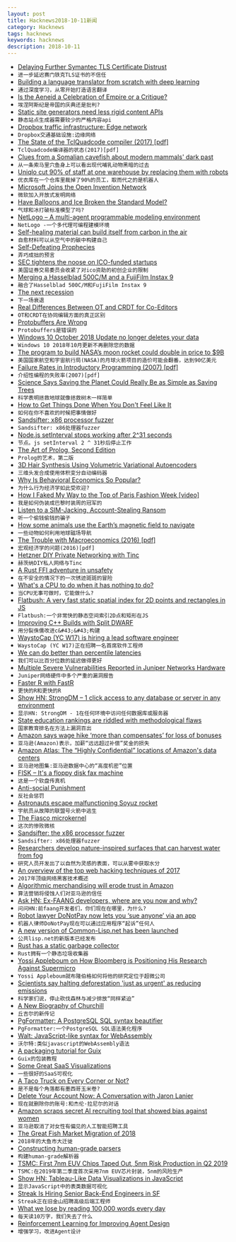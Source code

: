 ```yaml
---
layout: post
title: Hacknews2018-10-11新闻
category: Hacknews
tags: hacknews
keywords: hacknews
description: 2018-10-11
---
```




- [Delaying Further Symantec TLS Certificate Distrust](https://blog.mozilla.org/security/2018/10/10/delaying-further-symantec-tls-certificate-distrust/)
- `进一步延迟赛门铁克TLS证书的不信任`
- [Building a language translator from scratch with deep learning](https://blog.floydhub.com/language-translator/)
- `通过深度学习，从零开始打造语言翻译`
- [Is the Aeneid a Celebration of Empire or a Critique?](https://www.newyorker.com/magazine/2018/10/15/is-the-aeneid-a-celebration-of-empire-or-a-critique)
- `埃涅阿斯纪是帝国的庆典还是批判?`
- [Static site generators need less rigid content APIs](https://fvsch.com/static-site-generators/)
- `静态站点生成器需要较少的严格内容api`
- [Dropbox traffic infrastructure: Edge network](https://blogs.dropbox.com/tech/2018/10/dropbox-traffic-infrastructure-edge-network/)
- `Dropbox交通基础设施:边缘网络`
- [The State of the TclQuadcode compiler (2017) [pdf]](https://www.tcl.tk/community/tcl2017/assets/talk101/Paper.pdf)
- `TclQuadcode编译器的状态(2017)[pdf]`
- [Clues from a Somalian cavefish about modern mammals&#39; dark past](https://phys.org/news/2018-10-clues-somalian-cavefish-modern-mammals.html)
- `从一条索马里穴鱼身上可以看出现代哺乳动物黑暗的过去`
- [Uniqlo cut 90% of staff at one warehouse by replacing them with robots](https://qz.com/1419418/uniqlo-cut-90-of-staff-at-one-warehouse-by-replacing-them-with-robots/)
- `优衣库在一个仓库里裁掉了90%的员工，取而代之的是机器人`
- [Microsoft Joins the Open Invention Network](https://globenewswire.com/news-release/2018/10/10/1619375/0/en/Microsoft-Joins-the-Open-Invention-Network-Community.html)
- `微软加入开放式发明网络`
- [Have Balloons and Ice Broken the Standard Model?](http://nautil.us/issue/65/in-plain-sight/have-balloons-and-ice-broken-the-standard-model)
- `气球和冰打破标准模型了吗?`
- [NetLogo – A multi-agent programmable modeling environment](https://ccl.northwestern.edu/netlogo/)
- `NetLogo -一个多代理可编程建模环境`
- [Self-healing material can build itself from carbon in the air](http://news.mit.edu/2018/self-healing-material-carbon-air-1011)
- `自愈材料可以从空气中的碳中构建自己`
- [Self-Defeating Prophecies](https://unintendedconsequenc.es/the-self-defeating-prophecy/)
- `弄巧成拙的预言`
- [SEC tightens the noose on ICO-funded startups](https://decryptmedia.com/2018/10/10/sec-tightens-the-noose-on-ico-funded-startups/)
- `美国证券交易委员会收紧了对ico资助的初创企业的限制`
- [Merging a Hasselblad 500C/M and a FujiFilm Instax 9](http://www.isaacblankensmith.com/#/hasselbladinstax/)
- `融合了Hasselblad 500C/M和FujiFilm Instax 9`
- [The next recession](https://www.economist.com/leaders/2018/10/11/the-next-recession)
- `下一场衰退`
- [Real Differences Between OT and CRDT for Co-Editors](https://arxiv.org/abs/1810.02137)
- `OT和CRDT在协同编辑方面的真正区别`
- [Protobuffers Are Wrong](http://reasonablypolymorphic.com/blog/protos-are-wrong/)
- `Protobuffers是错误的`
- [Windows 10 October 2018 Update no longer deletes your data](https://arstechnica.com/gadgets/2018/10/microsoft-fixes-october-update-file-deleting-bug-resumes-insider-testing/)
- `Windows 10 2018年10月更新不再删除您的数据`
- [The program to build NASA’s moon rocket could double in price to $9B](https://www.washingtonpost.com/technology/2018/10/10/program-build-nasas-moon-rocket-could-double-price-billion-ig-says/)
- `美国国家航空和宇宙航行局(NASA)的月球火箭项目的造价可能会翻番，达到90亿美元`
- [Failure Rates in Introductory Programming (2007) [pdf]](http://users-cs.au.dk/mic/publications/journal/25--bulletin2007.pdf)
- `介绍性编程的失败率(2007)[pdf]`
- [Science Says Saving the Planet Could Really Be as Simple as Saving Trees](https://www.motherjones.com/environment/2018/10/science-says-saving-the-planet-could-really-be-as-simple-as-saving-trees/)
- `科学表明拯救地球就像拯救树木一样简单`
- [How to Get Things Done When You Don&#39;t Feel Like It](https://queue.acm.org/detail.cfm?id=3280677)
- `如何在你不喜欢的时候把事情做好`
- [Sandsifter: x86 processor fuzzer](https://github.com/xoreaxeaxeax/sandsifter)
- `Sandsifter: x86处理器fuzzer`
- [Node.js setInterval stops working after 2^31 seconds](https://github.com/nodejs/node/issues/22149)
- `节点。js setInterval 2 ^ 31秒后停止工作`
- [The Art of Prolog, Second Edition](https://mitpress.mit.edu/books/art-prolog-second-edition)
- `Prolog的艺术，第二版`
- [3D Hair Synthesis Using Volumetric Variational Autoencoders](http://linjieluo.com/publications/3d-hair-synthesis-using-volumetric-variational-autoencoders/)
- `三维头发合成使用体积变分自动编码器`
- [Why Is Behavioral Economics So Popular?](https://www.nytimes.com/2018/10/06/opinion/sunday/behavioral-economics.html)
- `为什么行为经济学如此受欢迎?`
- [How I Faked My Way to the Top of Paris Fashion Week [video]](https://youtube.com/watch?v=jolbYvAMorY)
- `我是如何伪装成巴黎时装周的冠军的`
- [Listen to a SIM-Jacking, Account-Stealing Ransom](https://motherboard.vice.com/en_us/article/5984zn/listen-to-sim-jacking-account-ransom-instagram-email-tmobile)
- `听一个偷钱偷钱的骗子`
- [How some animals use the Earth’s magnetic field to navigate](https://www.economist.com/the-economist-explains/2018/09/25/how-some-animals-use-the-earths-magnetic-field-to-navigate)
- `一些动物如何利用地球磁场导航`
- [The Trouble with Macroeconomics (2016) [pdf]](https://paulromer.net/wp-content/uploads/2016/09/WP-Trouble.pdf)
- `宏观经济学的问题(2016)[pdf]`
- [Hetzner DIY Private Networking with Tinc](https://romantomjak.com/posts/hetzner-private-networking.html)
- `赫茨纳DIY私人网络与Tinc`
- [A Rust FFI adventure in unsafety](https://travisf.net/capstone-rs-unsafety-adventure)
- `在不安全的情况下的一次锈迹斑斑的冒险`
- [What&#39;s a CPU to do when it has nothing to do?](https://lwn.net/SubscriberLink/767630/594421f913c3d00a/)
- `当CPU无事可做时，它能做什么?`
- [Flatbush: A very fast static spatial index for 2D points and rectangles in JS](https://github.com/mourner/flatbush)
- `Flatbush:一个非常快的静态空间索引2D点和矩形在JS`
- [Improving C&#43;&#43; Builds with Split DWARF](http://www.productive-cpp.com/improving-cpp-builds-with-split-dwarf/)
- `用分裂侏儒改进c&#43;&#43;构建`
- [WaystoCap (YC W17) is hiring a lead software engineer](https://careers.waystocap.com/p/4a0e303397bd-lead-software-engineer)
- `WaystoCap (YC W17)正在招聘一名首席软件工程师`
- [We can do better than percentile latencies](https://medium.com/theburningmonk-com/we-can-do-better-than-percentile-latencies-2257d20c3b39)
- `我们可以比百分位数的延迟做得更好`
- [Multiple Severe Vulnerabilities Reported in Juniper Networks Hardware](https://kb.juniper.net/InfoCenter/index?page=content&amp;channel=SECURITY_ADVISORIES)
- `Juniper网络硬件中多个严重的漏洞报告`
- [Faster R with FastR](https://medium.com/graalvm/faster-r-with-fastr-4b8db0e0dceb)
- `更快的R和更快的R`
- [Show HN: StrongDM – 1 click access to any database or server in any environment](https://www.strongdm.com/)
- `显示HN: StrongDM - 1在任何环境中访问任何数据库或服务器`
- [State education rankings are riddled with methodological flaws](https://reason.com/archives/2018/10/07/everything-you-know-about-stat)
- `国家教育排名在方法上漏洞百出`
- [Amazon says wage hike ‘more than compensates’ for loss of bonuses](https://techcrunch.com/2018/10/11/amazon-says-wage-hike-more-than-compensates-for-loss-of-bonuses/)
- `亚马逊(Amazon)表示，加薪“远远超过补偿”奖金的损失`
- [Amazon Atlas: The “Highly Confidential” locations of Amazon&#39;s data centers](https://wikileaks.org/amazon-atlas/)
- `亚马逊地图集:亚马逊数据中心的“高度机密”位置`
- [FISK – It&#39;s a floppy disk fax machine](https://twitter.com/Foone/status/1050258171317510144)
- `这是一个软盘传真机`
- [Anti-social Punishment](https://www.lesswrong.com/posts/X5RyaEDHNq5qutSHK/anti-social-punishment)
- `反社会惩罚`
- [Astronauts escape malfunctioning Soyuz rocket](https://www.bbc.com/news/world-europe-45822845)
- `宇航员从故障的联盟号火箭中逃生`
- [The Fiasco microkernel](https://l4re.org/fiasco/features.html)
- `这次的惨败微核`
- [Sandsifter: the x86 processor fuzzer](https://github.com/Battelle/sandsifter)
- `Sandsifter: x86处理器fuzzer`
- [Researchers develop nature-inspired surfaces that can harvest water from fog](https://www.indiatoday.in/education-today/news/story/now-water-can-be-harvested-from-fog-thanks-to-iit-mandi-researchers-1359316-2018-10-09)
- `研究人员开发出了以自然为灵感的表面，可以从雾中获取水分`
- [An overview of the top web hacking techniques of 2017](https://portswigger.net/blog/top-10-web-hacking-techniques-of-2017)
- `2017年顶级网络黑客技术概述`
- [Algorithmic merchandising will erode trust in Amazon](https://shift.newco.co/2018/10/10/this-is-how-amazon-loses/)
- `算法营销将侵蚀人们对亚马逊的信任`
- [Ask HN: Ex-FAANG developers, where are you now and why?](item?id=18192534)
- `问问HN:前faang开发者们，你们现在在哪里，为什么?`
- [Robot lawyer DoNotPay now lets you ‘sue anyone’ via an app](https://www.theverge.com/2018/10/10/17959874/donotpay-do-not-pay-robot-lawyer-ios-app-joshua-browder)
- `机器人律师DoNotPay现在可以通过应用程序“起诉”任何人`
- [A new version of Common-Lisp.net has been launched](https://common-lisp.net/)
- `公共lisp.net的新版本已经发布`
- [Rust has a static garbage collector](https://words.steveklabnik.com/borrow-checking-escape-analysis-and-the-generational-hypothesis)
- `Rust拥有一个静态垃圾收集器`
- [Yossi Appleboum on How Bloomberg is Positioning His Research Against Supermicro](https://www.servethehome.com/yossi-appleboum-disagrees-bloomberg-is-positioning-his-research-against-supermicro/)
- `Yossi Appleboum就布隆伯格如何将他的研究定位于超微公司`
- [Scientists say halting deforestation &#39;just as urgent&#39; as reducing emissions](https://www.theguardian.com/environment/2018/oct/04/climate-change-deforestation-global-warming-report)
- `科学家们说，停止砍伐森林与减少排放“同样紧迫”`
- [A New Biography of Churchill](https://www.spectator.co.uk/2018/10/is-this-the-best-churchill-biography-yet/)
- `丘吉尔的新传记`
- [PgFormatter: A PostgreSQL SQL syntax beautifier](https://github.com/darold/pgFormatter)
- `PgFormatter:一个PostgreSQL SQL语法美化程序`
- [Walt: JavaScript-like syntax for WebAssembly](https://github.com/ballercat/walt)
- `沃尔特:类似javascript的WebAssembly语法`
- [A packaging tutorial for Guix](https://www.gnu.org/software/guix/blog/2018/a-packaging-tutorial-for-guix/)
- `Guix的包装教程`
- [Some Great SaaS Visualizations](https://medium.com/@kevinacohn/four-great-saas-visualizations-b45a6f0768b4)
- `一些很好的SaaS可视化`
- [A Taco Truck on Every Corner or Not?](https://a2civic.tech/blog/2018/09/30/a-taco-truck-on-every-corner-or-not.html)
- `是不是每个角落都有墨西哥玉米卷?`
- [Delete Your Account Now: A Conversation with Jaron Lanier](https://lareviewofbooks.org/article/delete-your-account-a-conversation-with-jaron-lanier/)
- `现在就删除你的账号:和杰伦·拉尼尔的对话`
- [Amazon scraps secret AI recruiting tool that showed bias against women](https://www.reuters.com/article/us-amazon-com-jobs-automation-insight/amazon-scraps-secret-ai-recruiting-tool-that-showed-bias-against-women-idUSKCN1MK08G)
- `亚马逊取消了对女性有偏见的人工智能招聘工具`
- [The Great Fish Market Migration of 2018](http://www.spoon-tamago.com/2018/10/08/the-great-fish-market-migration-of-2018/)
- `2018年的大鱼市大迁徙`
- [Constructing human-grade parsers](http://duriansoftware.com/joe/Constructing-human-grade-parsers.html)
- `构建human-grade解析器`
- [TSMC: First 7nm EUV Chips Taped Out, 5nm Risk Production in Q2 2019](https://www.anandtech.com/show/13445/tsmc-first-7nm-euv-chips-taped-out-5nm-risk-in-q2)
- `TSMC:在2019年第二季度首次采用7nm EUV芯片封装，5nm的风险生产`
- [Show HN: Tableau-Like Data Visualizations in JavaScript](https://www.charts.com/muze)
- `显示JavaScript中的表类数据可视化`
- [Streak Is Hiring Senior Back-End Engineers in SF](https://www.streak.com/careers#seniorBackendEngineer)
- `Streak正在旧金山招聘高级后端工程师`
- [What we lose by reading 100,000 words every day](https://www.washingtonpost.com/outlook/what-we-lose-by-reading-100000-words-every-day/2018/10/04/72dea000-b212-11e8-a20b-5f4f84429666_story.html)
- `每天读10万字，我们失去了什么`
- [Reinforcement Learning for Improving Agent Design](https://designrl.github.io)
- `增强学习，改进Agent设计`

